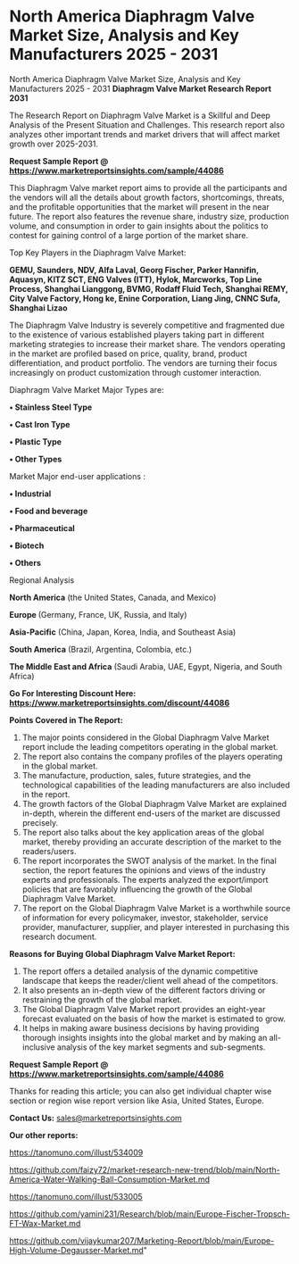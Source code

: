 # North America Diaphragm Valve Market Size, Analysis and Key Manufacturers 2025 - 2031
North America Diaphragm Valve Market Size, Analysis and Key Manufacturers 2025 - 2031
<strong>Diaphragm Valve Market Research Report 2031</strong>

The Research Report on Diaphragm Valve Market is a Skillful and Deep Analysis of the Present Situation and Challenges. This research report also analyzes other important trends and market drivers that will affect market growth over 2025-2031.

<strong>Request Sample Report @ <a href=https://www.marketreportsinsights.com/sample/44086>https://www.marketreportsinsights.com/sample/44086</a></strong>

This Diaphragm Valve market report aims to provide all the participants and the vendors will all the details about growth factors, shortcomings, threats, and the profitable opportunities that the market will present in the near future. The report also features the revenue share, industry size, production volume, and consumption in order to gain insights about the politics to contest for gaining control of a large portion of the market share.

Top Key Players in the Diaphragm Valve Market:

<strong>GEMU, Saunders, NDV, Alfa Laval, Georg Fischer, Parker Hannifin, Aquasyn, KITZ SCT, ENG Valves (ITT), Hylok, Marcworks, Top Line Process, Shanghai Lianggong, BVMG, Rodaff Fluid Tech, Shanghai REMY, City Valve Factory, Hong ke, Enine Corporation, Liang Jing, CNNC Sufa, Shanghai Lizao</strong>

The Diaphragm Valve Industry is severely competitive and fragmented due to the existence of various established players taking part in different marketing strategies to increase their market share. The vendors operating in the market are profiled based on price, quality, brand, product differentiation, and product portfolio. The vendors are turning their focus increasingly on product customization through customer interaction.

Diaphragm Valve Market Major Types are:

<strong>•  Stainless Steel Type

•  Cast Iron Type

•  Plastic Type

•  Other Types</strong>

Market Major end-user applications :

<strong>•  Industrial

•  Food and beverage

•  Pharmaceutical

•  Biotech

•  Others</strong>

Regional Analysis

</u><strong><b>North America</b></strong> (the United States, Canada, and Mexico)

<strong><b>Europe </b></strong>(Germany, France, UK, Russia, and Italy)

<strong><b>Asia-Pacific</b></strong> (China, Japan, Korea, India, and Southeast Asia)

<strong><b>South America</b></strong> (Brazil, Argentina, Colombia, etc.)

<strong><b>The Middle East and Africa</b></strong> (Saudi Arabia, UAE, Egypt, Nigeria, and South Africa)

<strong>Go For Interesting Discount Here: <a href=https://www.marketreportsinsights.com/discount/44086>https://www.marketreportsinsights.com/discount/44086</a></strong>

<strong>Points Covered in The Report:</strong>
<ol>
  <li>The major points considered in the Global Diaphragm Valve Market report include the leading competitors operating in the global market.</li>
  <li>The report also contains the company profiles of the players operating in the global market.</li>
  <li>The manufacture, production, sales, future strategies, and the technological capabilities of the leading manufacturers are also included in the report.</li>
  <li>The growth factors of the Global Diaphragm Valve Market are explained in-depth, wherein the different end-users of the market are discussed precisely.</li>
  <li>The report also talks about the key application areas of the global market, thereby providing an accurate description of the market to the readers/users.</li>
  <li>The report incorporates the SWOT analysis of the market. In the final section, the report features the opinions and views of the industry experts and professionals. The experts analyzed the export/import policies that are favorably influencing the growth of the Global Diaphragm Valve Market.</li>
  <li>The report on the Global Diaphragm Valve Market is a worthwhile source of information for every policymaker, investor, stakeholder, service provider, manufacturer, supplier, and player interested in purchasing this research document.</li>
</ol>
<strong>Reasons for Buying Global Diaphragm Valve Market Report:</strong>

<ol>
  <li>The report offers a detailed analysis of the dynamic competitive landscape that keeps the reader/client well ahead of the competitors.</li>
  <li>It also presents an in-depth view of the different factors driving or restraining the growth of the global market.</li>
  <li>The Global Diaphragm Valve Market report provides an eight-year forecast evaluated on the basis of how the market is estimated to grow.</li>
  <li>It helps in making aware business decisions by having providing thorough insights insights into the global market and by making an all-inclusive analysis of the key market segments and sub-segments.</li>
</ol>
<strong>Request Sample Report @ <a href=https://www.marketreportsinsights.com/sample/44086>https://www.marketreportsinsights.com/sample/44086</a></strong>


Thanks for reading this article; you can also get individual chapter wise section or region wise report version like Asia, United States, Europe.

<strong>Contact Us:</strong>
sales@marketreportsinsights.com

<strong>Our other reports:</strong>

<a href=https://tanomuno.com/illust/534009>https://tanomuno.com/illust/534009</a>

<a href=https://github.com/faizy72/market-research-new-trend/blob/main/North-America-Water-Walking-Ball-Consumption-Market.md>https://github.com/faizy72/market-research-new-trend/blob/main/North-America-Water-Walking-Ball-Consumption-Market.md</a>

<a href=https://tanomuno.com/illust/533005>https://tanomuno.com/illust/533005</a>

<a href=https://github.com/yamini231/Research/blob/main/Europe-Fischer-Tropsch-FT-Wax-Market.md>https://github.com/yamini231/Research/blob/main/Europe-Fischer-Tropsch-FT-Wax-Market.md</a>

<a href=https://github.com/vijaykumar207/Marketing-Report/blob/main/Europe-High-Volume-Degausser-Market.md>https://github.com/vijaykumar207/Marketing-Report/blob/main/Europe-High-Volume-Degausser-Market.md</a>"
